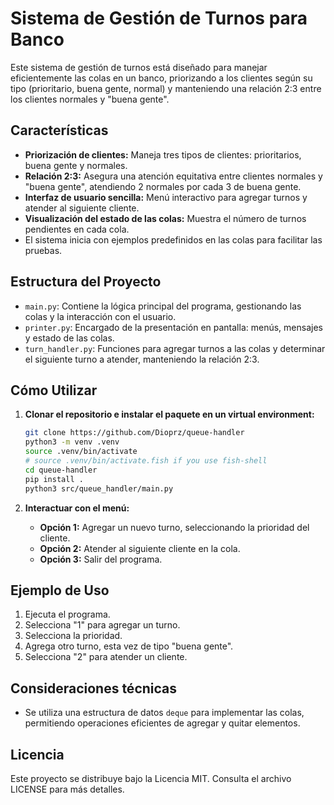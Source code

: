 # Sistema de Gestión de Turnos para Banco

Este sistema de gestión de turnos está diseñado para manejar eficientemente las
colas en un banco, priorizando a los clientes según su tipo (prioritario, buena
gente, normal) y manteniendo una relación 2:3 entre los clientes normales y
"buena gente".

## Características

- **Priorización de clientes:** Maneja tres tipos de clientes: prioritarios,
  buena gente y normales.
- **Relación 2:3:** Asegura una atención equitativa entre clientes normales y
  "buena gente", atendiendo 2 normales por cada 3 de buena gente.
- **Interfaz de usuario sencilla:** Menú interactivo para agregar turnos y
  atender al siguiente cliente.
- **Visualización del estado de las colas:** Muestra el número de turnos
  pendientes en cada cola.
- El sistema inicia con ejemplos predefinidos en las colas para facilitar las
  pruebas.

## Estructura del Proyecto

- `main.py`: Contiene la lógica principal del programa, gestionando las colas y
  la interacción con el usuario.
- `printer.py`: Encargado de la presentación en pantalla: menús, mensajes y
  estado de las colas.
- `turn_handler.py`: Funciones para agregar turnos a las colas y determinar el
  siguiente turno a atender, manteniendo la relación 2:3.

## Cómo Utilizar

1. **Clonar el repositorio e instalar el paquete en un virtual environment:**

   ```bash
   git clone https://github.com/Dioprz/queue-handler
   python3 -m venv .venv
   source .venv/bin/activate
   # source .venv/bin/activate.fish if you use fish-shell
   cd queue-handler
   pip install .
   python3 src/queue_handler/main.py
   ```

1. **Interactuar con el menú:**

   - **Opción 1:** Agregar un nuevo turno, seleccionando la prioridad del
     cliente.
   - **Opción 2:** Atender al siguiente cliente en la cola.
   - **Opción 3:** Salir del programa.

## Ejemplo de Uso

1. Ejecuta el programa.
1. Selecciona "1" para agregar un turno.
1. Selecciona la prioridad.
1. Agrega otro turno, esta vez de tipo "buena gente".
1. Selecciona "2" para atender un cliente.

## Consideraciones técnicas

- Se utiliza una estructura de datos `deque` para implementar las colas,
  permitiendo operaciones eficientes de agregar y quitar elementos.

## Licencia

Este proyecto se distribuye bajo la Licencia MIT. Consulta el archivo LICENSE
para más detalles.
